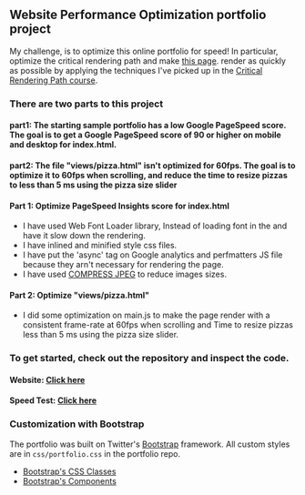 ## Website Performance Optimization portfolio project

My challenge, is to optimize this online portfolio for speed! In particular, optimize the critical rendering path and make [this page](https://github.com/udacity/frontend-nanodegree-mobile-portfolio). render as quickly as possible by applying the techniques I've picked up in the [Critical Rendering Path course](https://www.udacity.com/course/ud884).

### There are two parts to this project

#### part1: The starting sample portfolio has a low Google PageSpeed score. The goal is to get a Google PageSpeed score of 90 or higher on mobile and desktop for index.html.
#### part2: The file "views/pizza.html" isn't optimized for 60fps. The goal is to optimize it to 60fps when scrolling, and reduce the time to resize pizzas to less than 5 ms using the pizza size slider


#### Part 1: Optimize PageSpeed Insights score for index.html
* I have used Web Font Loader library, Instead of loading font in the <head> and have it slow down the rendering.
* I have inlined and minified  style css files.
* I have put the 'async' tag on Google analytics and perfmatters JS file because they arn't necessary for rendering the page.
* I have used [COMPRESS JPEG](http://compressjpeg.com/) to reduce images sizes.

#### Part 2: Optimize "views/pizza.html"
* I did some optimization on main.js to make the page render with a consistent frame-rate at 60fps when scrolling and Time to resize pizzas less than 5 ms using the pizza size slider.

### To get started, check out the repository and inspect the code.

#### Website: [Click here](https://maha-kay.github.io/website-optimization-project)
#### Speed Test: [Click here](https://developers.google.com/speed/pagespeed/insights/?url=https%3A%2F%2Fmaha-kay.github.io%2Fwebsite-optimization-project)

### Customization with Bootstrap
The portfolio was built on Twitter's <a href="http://getbootstrap.com/">Bootstrap</a> framework. All custom styles are in `css/portfolio.css` in the portfolio repo.

* <a href="http://getbootstrap.com/css/">Bootstrap's CSS Classes</a>
* <a href="http://getbootstrap.com/components/">Bootstrap's Components</a>
